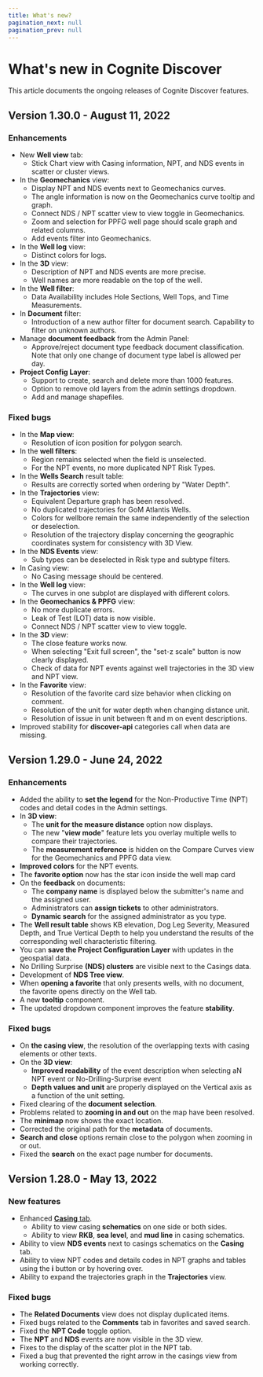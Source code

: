 ```yaml
---
title: What's new?
pagination_next: null
pagination_prev: null
---
```


# What's new in Cognite Discover

This article documents the ongoing releases of Cognite Discover
features.

## Version 1.30.0 - August 11, 2022

### Enhancements

- New **Well view** tab:
  - Stick Chart view with Casing information, NPT, and NDS events in scatter or cluster views.
- In the **Geomechanics** view:
  - Display NPT and NDS events next to Geomechanics curves.
  - The angle information is now on the Geomechanics curve tooltip and graph.
  - Connect NDS / NPT scatter view to view toggle in Geomechanics.
  - Zoom and selection for PPFG well page should scale graph and related columns.
  - Add events filter into Geomechanics.
- In the **Well log** view:
  - Distinct colors for logs.
- In the **3D** view:
  - Description of NPT and NDS events are more precise.
  - Well names are more readable on the top of the well.
- In the **Well filter**:
  - Data Availability includes Hole Sections, Well Tops, and Time Measurements.
- In **Document** filter:
  - Introduction of a new author filter for document search. Capability to filter on unknown authors.
- Manage **document feedback** from the Admin Panel:
  - Approve/reject document type feedback document classification. Note that only one change of document type label is allowed per day.
- **Project Config Layer**:
  - Support to create, search and delete more than 1000 features.
  - Option to remove old layers from the admin settings dropdown.
  - Add and manage shapefiles.

### Fixed bugs

- In the **Map view**:
  - Resolution of icon position for polygon search.
- In the **well filters**:
  - Region remains selected when the field is unselected.
  - For the NPT events, no more duplicated NPT Risk Types.
- In the **Wells Search** result table:
  - Results are correctly sorted when ordering by "Water Depth".
- In the **Trajectories** view:
  - Equivalent Departure graph has been resolved.
  - No duplicated trajectories for GoM Atlantis Wells.
  - Colors for wellbore remain the same independently of the selection or deselection.
  - Resolution of the trajectory display concerning the geographic coordinates system for consistency with 3D View.
- In the **NDS Events** view:
  - Sub types can be deselected in Risk type and subtype filters.
- In Casing view:
  - No Casing message should be centered.
- In the **Well log** view:
  - The curves in one subplot are displayed with different colors.
- In the **Geomechanics & PPFG** view:
  - No more duplicate errors.
  - Leak of Test (LOT) data is now visible.
  - Connect NDS / NPT scatter view to view toggle.
- In the **3D** view:
  - The close feature works now.
  - When selecting "Exit full screen", the "set-z scale" button is now clearly displayed.
  - Check of data for NPT events against well trajectories in the 3D view and NPT view.
- In the **Favorite** view:
  - Resolution of the favorite card size behavior when clicking on comment.
  - Resolution of the unit for water depth when changing distance unit.
  - Resolution of issue in unit between ft and m on event descriptions.
- Improved stability for **discover-api** categories call when data are missing.

## Version 1.29.0 - June 24, 2022

### Enhancements

- Added the ability to **set the legend** for the Non-Productive Time (NPT) codes and detail codes in the Admin settings.
- In **3D view**:
  - The **unit for the measure distance** option now displays.
  - The new "**view mode**" feature lets you overlay multiple wells to compare their trajectories.
  - The **measurement reference** is hidden on the Compare Curves view for the Geomechanics and PPFG data view.
- **Improved colors** for the NPT events.
- The **favorite option** now has the star icon inside the well map card
- On the **feedback** on documents:
  - The **company name** is displayed below the submitter's name and the assigned user.
  - Administrators can **assign tickets** to other administrators.
  - **Dynamic search** for the assigned administrator as you type.
- The **Well result table** shows KB elevation, Dog Leg Severity, Measured Depth, and True Vertical Depth to help you understand the results of the corresponding well characteristic filtering.
- You can **save the Project Configuration Layer** with updates in the geospatial data.
- No Drilling Surprise **(NDS) clusters** are visible next to the Casings data.
- Development of **NDS Tree view**.
- When **opening a favorite** that only presents wells, with no document, the favorite opens directly on the Well tab.
- A new **tooltip** component.
- The updated dropdown component improves the feature **stability**.

### Fixed bugs

- On **the casing view**, the resolution of the overlapping texts with casing elements or other texts.
- On the **3D view**:
  - **Improved readability** of the event description when selecting aN NPT event or No-Drilling-Surprise event
  - **Depth values and unit** are properly displayed on the Vertical axis as a function of the unit setting.
- Fixed clearing of the **document selection**.
- Problems related to **zooming in and out** on the map have been resolved.
- The **minimap** now shows the exact location.
- Corrected the original path for the **metadata** of documents.
- **Search and close** options remain close to the polygon when zooming in or out.
- Fixed the **search** on the exact page number for documents.

## Version 1.28.0 - May 13, 2022

### New features

- Enhanced [**Casing** tab](guides/well_data.md#casings).
  - Ability to view casing **schematics** on one side or both sides.
  - Ability to view **RKB**, **sea level**, and **mud line** in casing schematics.
- Ability to view **NDS events** next to casings schematics on the **Casing** tab.
- Ability to view NPT codes and details codes in NPT graphs and tables using the **i** button or by hovering over.
- Ability to expand the trajectories graph in the **Trajectories** view.

### Fixed bugs

- The **Related Documents** view does not display duplicated items.
- Fixed bugs related to the **Comments** tab in favorites and saved search.
- Fixed the **NPT Code** toggle option.
- The **NPT** and **NDS** events are now visible in the 3D view.
- Fixes to the display of the scatter plot in the NPT tab.
- Fixed a bug that prevented the right arrow in the casings view from working correctly.
